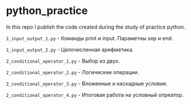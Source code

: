 # python_practice
In this repo I publish the code created during the study of practice python.

`1_input_output_1.py` - Команды print и input. Параметны sep и end.

`1_input_output_2.py` - Целочисленная арифметика.

`2_conditional_operator_1.py` - Выбор из двух.

`2_conditional_operator_2.py` - Логические операции.

`2_conditional_operator_3.py` - Вложенные и каскадные условия.

`2_conditional_operator_4.py` - Итоговая работа на условный опреатор.
